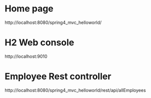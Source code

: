 
# Home page
http://localhost:8080/spring4_mvc_helloworld/

# H2 Web console
http://localhost:9010

# Employee Rest controller
http://localhost:8080/spring4_mvc_helloworld/rest/api/allEmployees